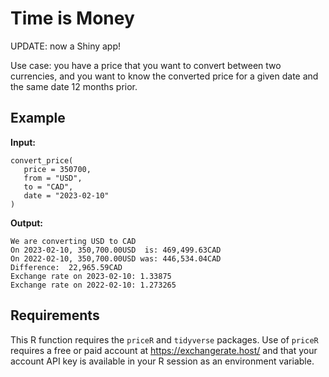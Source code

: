 # Time is Money

UPDATE: now a Shiny app!

Use case: you have a price that you want to convert between two currencies, and you want to know the converted price for a given date and the same date 12 months prior.

## Example
**Input:**
```
convert_price(
   price = 350700,
   from = "USD",
   to = "CAD",
   date = "2023-02-10"
)
```
**Output:**
```
We are converting USD to CAD 
On 2023-02-10, 350,700.00USD  is: 469,499.63CAD 
On 2022-02-10, 350,700.00USD was: 446,534.04CAD 
Difference:  22,965.59CAD 
Exchange rate on 2023-02-10: 1.33875 
Exchange rate on 2022-02-10: 1.273265
```
## Requirements
This R function requires the `priceR` and `tidyverse` packages. Use of `priceR` requires a free or paid account at https://exchangerate.host/ and that your account API key is available in your R session as an environment variable.

